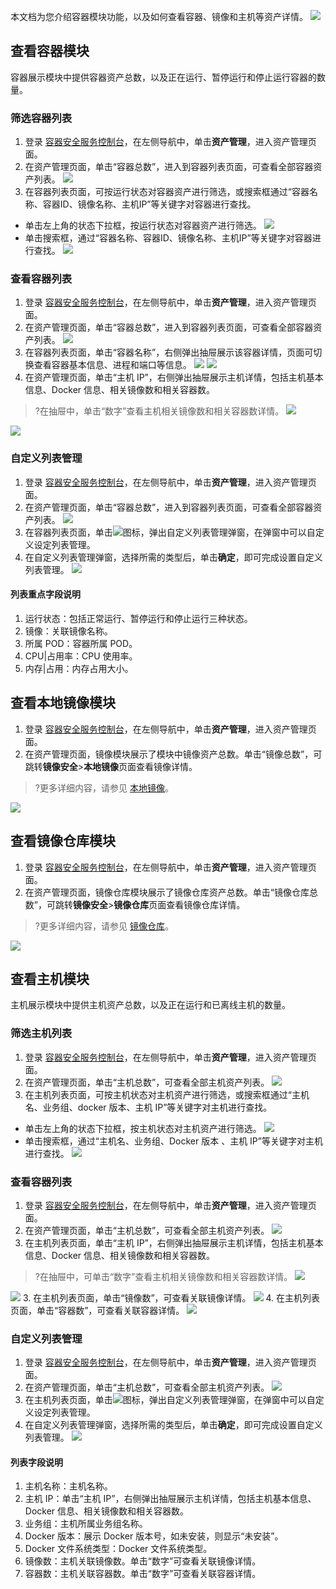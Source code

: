 本文档为您介绍容器模块功能，以及如何查看容器、镜像和主机等资产详情。
![](https://main.qcloudimg.com/raw/23e270a605d8d7d081277a41f486ec59.png)

## 查看容器模块
容器展示模块中提供容器资产总数，以及正在运行、暂停运行和停止运行容器的数量。
### 筛选容器列表
1. 登录 [容器安全服务控制台](https://console.cloud.tencent.com/tcss)，在左侧导航中，单击**资产管理**，进入资产管理页面。
2. 在资产管理页面，单击“容器总数”，进入到容器列表页面，可查看全部容器资产列表。
![](https://main.qcloudimg.com/raw/0c74b89d2270e0d13fa405559530baae.png)
3. 在容器列表页面，可按运行状态对容器资产进行筛选，或搜索框通过“容器名称、容器ID、镜像名称、主机IP”等关键字对容器进行查找。
 - 单击左上角的状态下拉框，按运行状态对容器资产进行筛选。
 ![](https://main.qcloudimg.com/raw/c7e4c315ee005041ae7ac8b11c4a0cae.png)
 - 单击搜索框，通过“容器名称、容器ID、镜像名称、主机IP”等关键字对容器进行查找。
 ![](https://main.qcloudimg.com/raw/79025ee5188d50e8829d8fbd676ccb31.png)

### 查看容器列表
1. 登录 [容器安全服务控制台](https://console.cloud.tencent.com/tcss)，在左侧导航中，单击**资产管理**，进入资产管理页面。
2. 在资产管理页面，单击“容器总数”，进入到容器列表页面，可查看全部容器资产列表。
![](https://main.qcloudimg.com/raw/0c74b89d2270e0d13fa405559530baae.png)
3. 在容器列表页面，单击“容器名称”，右侧弹出抽屉展示该容器详情，页面可切换查看容器基本信息、进程和端口等信息。
![](https://main.qcloudimg.com/raw/69911c3cf738e501ae985abbecb840e5.png)
![](https://main.qcloudimg.com/raw/a34115723de24941a6fa211190b88080.png)
3. 在资产管理页面，单击“主机 IP”，右侧弹出抽屉展示主机详情，包括主机基本信息、Docker 信息、相关镜像数和相关容器数。
>?在抽屉中，单击“数字”查看主机相关镜像数和相关容器数详情。
>![](https://main.qcloudimg.com/raw/9d9847f42a3faf81a4d8eb86139d8131.png)
>
 ![](https://main.qcloudimg.com/raw/122ff68fcbfd3675d6425ef4cf8dc874.png)

### 自定义列表管理
1. 登录 [容器安全服务控制台](https://console.cloud.tencent.com/tcss)，在左侧导航中，单击**资产管理**，进入资产管理页面。
2. 在资产管理页面，单击“容器总数”，进入到容器列表页面，可查看全部容器资产列表。
![](https://main.qcloudimg.com/raw/0c74b89d2270e0d13fa405559530baae.png)
3. 在容器列表页面，单击![](https://main.qcloudimg.com/raw/d42b27540eef9bf90a9e30f96b500bf3.png)图标，弹出自定义列表管理弹窗，在弹窗中可以自定义设定列表管理。
3. 在自定义列表管理弹窗，选择所需的类型后，单击**确定**，即可完成设置自定义列表管理。
![](https://main.qcloudimg.com/raw/647913f05e4bb36bb7a1c1a4c5ee7cdb.png)

#### 列表重点字段说明
1. 运行状态：包括正常运行、暂停运行和停止运行三种状态。
2. 镜像：关联镜像名称。
3. 所属 POD：容器所属 POD。
4. CPU|占用率：CPU 使用率。
5. 内存|占用：内存占用大小。

## 查看本地镜像模块
1. 登录 [容器安全服务控制台](https://console.cloud.tencent.com/tcss)，在左侧导航中，单击**资产管理**，进入资产管理页面。
2. 在资产管理页面，镜像模块展示了模块中镜像资产总数。单击“镜像总数”，可跳转**镜像安全**>**本地镜像**页面查看镜像详情。
>?更多详细内容，请参见 [本地镜像](https://cloud.tencent.com/document/product/1285/58085)。
>
![](https://main.qcloudimg.com/raw/e0afb5e67deda095e9a3595426c0d1f2.png)

## 查看镜像仓库模块
1. 登录 [容器安全服务控制台](https://console.cloud.tencent.com/tcss)，在左侧导航中，单击**资产管理**，进入资产管理页面。
2. 在资产管理页面，镜像仓库模块展示了镜像仓库资产总数。单击“镜像仓库总数”，可跳转**镜像安全**>**镜像仓库**页面查看镜像仓库详情。
>?更多详细内容，请参见 [镜像仓库](https://cloud.tencent.com/document/product/1285/58158)。
>
![](https://main.qcloudimg.com/raw/5c5f29a2c8cb154247fe2639d524d266.png)

## 查看主机模块
主机展示模块中提供主机资产总数，以及正在运行和已离线主机的数量。
### 筛选主机列表
1. 登录 [容器安全服务控制台](https://console.cloud.tencent.com/tcss)，在左侧导航中，单击**资产管理**，进入资产管理页面。
2. 在资产管理页面，单击“主机总数”，可查看全部主机资产列表。
![](https://main.qcloudimg.com/raw/6a98b6ce1675e92a2aa4ba5f1514dafe.png)
3. 在主机列表页面，可按主机状态对主机资产进行筛选，或搜索框通过“主机名、业务组、docker 版本、主机 IP”等关键字对主机进行查找。
 -  单击左上角的状态下拉框，按主机状态对主机资产进行筛选。
 ![](https://main.qcloudimg.com/raw/f1947e1f853c9d7c08da131e830ae433.png)
 - 单击搜索框，通过“主机名、业务组、Docker 版本	、主机 IP”等关键字对主机进行查找。
 ![](https://main.qcloudimg.com/raw/cf3a786aea3a8b88937b1bb56c99b376.png)
 
### 查看容器列表
1. 登录 [容器安全服务控制台](https://console.cloud.tencent.com/tcss)，在左侧导航中，单击**资产管理**，进入资产管理页面。
2. 在资产管理页面，单击“主机总数”，可查看全部主机资产列表。
![](https://main.qcloudimg.com/raw/6a98b6ce1675e92a2aa4ba5f1514dafe.png)
3. 在主机列表页面，单击“主机 IP”，右侧弹出抽屉展示主机详情，包括主机基本信息、Docker 信息、相关镜像数和相关容器数。
>?在抽屉中，可单击“数字”查看主机相关镜像数和相关容器数详情。
>![](https://main.qcloudimg.com/raw/9d9847f42a3faf81a4d8eb86139d8131.png)
>
![](https://main.qcloudimg.com/raw/3acec03391123ee0fdf31e385c5d1935.png)
3. 在主机列表页面，单击“镜像数”，可查看关联镜像详情。
![](https://main.qcloudimg.com/raw/ae4c2a58cfd5babf3d7f1cb5d73b1eda.png)
4. 在主机列表页面，单击“容器数”，可查看关联容器详情。
![](https://main.qcloudimg.com/raw/7f32774fb9889bba1900b2950a8c3f8c.png)

### 自定义列表管理
1. 登录 [容器安全服务控制台](https://console.cloud.tencent.com/tcss)，在左侧导航中，单击**资产管理**，进入资产管理页面。
2. 在资产管理页面，单击“主机总数”，可查看全部主机资产列表。
![](https://main.qcloudimg.com/raw/6a98b6ce1675e92a2aa4ba5f1514dafe.png)
3. 在主机列表页面，单击![](https://main.qcloudimg.com/raw/d42b27540eef9bf90a9e30f96b500bf3.png)图标，弹出自定义列表管理弹窗，在弹窗中可以自定义设定列表管理。
3. 在自定义列表管理弹窗，选择所需的类型后，单击**确定**，即可完成设置自定义列表管理。
![](https://main.qcloudimg.com/raw/bfb867dc7667474047c614986c6d63af.png)

#### 列表字段说明
1. 主机名称：主机名称。
2. 主机 IP：单击“主机 IP”，右侧弹出抽屉展示主机详情，包括主机基本信息、Docker 信息、相关镜像数和相关容器数。
3. 业务组：主机所属业务组名称。
4. Docker 版本：展示 Docker 版本号，如未安装，则显示“未安装”。
5. Docker 文件系统类型：Docker 文件系统类型。
6. 镜像数：主机关联镜像数。单击“数字”可查看关联镜像详情。
7. 容器数：主机关联容器数。单击“数字”可查看关联容器详情。
